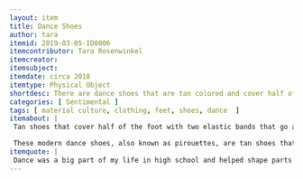 ```yaml
---
layout: item
title: Dance Shoes
author: tara
itemid: 2019-03-05-ID0006
itemcontributor: Tara Rosenwinkel
itemcreator: 
itemsubject: 
itemdate: circa 2018
itemtype: Physical Object
shortdesc: There are dance shoes that are tan colored and cover half of the foot with two elastic bands that go around the heel and ankle. These shoes are important because they were worn everyday to rehearsal during high school, and therefore represent the huge impact dancing had on shaping her personality.
categories: [ Sentimental ]
tags: [ material culture, clothing, feet, shoes, dance  ]
itemabout: |
 Tan shoes that cover half of the foot with two elastic bands that go around the heel/ankle.

 These modern dance shoes, also known as pirouettes, are tan shoes that cover half of the foot with two elastic bands that go around the heel/ankle. They began to emerge in the dance world when modern dance styles, such as lyrical and contemporary dance, evolved from ballet. These new styles adopted untraditional kinds of movement, which required women to have footwear that enabled them to have their feet planted firmly on the ground.  Typically made out of either canvas or leather, the shoes only cover half of the foot.  It stays on due to the two elastic bands that go around the heel of the foot.  The exposed heel and flexible material around the toes allows for the wearer to have more grip on the floor when in motion.
itemquote: |
 Dance was a big part of my life in high school and helped shape parts of my personality
---
```

